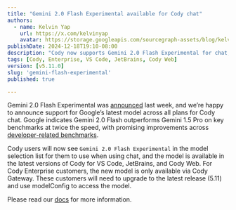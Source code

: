 ```yaml
---
title: "Gemini 2.0 Flash Experimental available for Cody chat"
authors:
  - name: Kelvin Yap
    url: https://x.com/kelvinyap
    avatar: https://storage.googleapis.com/sourcegraph-assets/blog/kelvin_avatar.png
publishDate: 2024-12-18T19:10-08:00
description: "Cody now supports Gemini 2.0 Flash Experimental for chat, Google’s model that outperforms Gemini 1.5 Pro on key benchmarks with promising improvements across developer-related benchmarks."
tags: [Cody, Enterprise, VS Code, JetBrains, Cody Web]
version: [v5.11.0]
slug: 'gemini-flash-experimental'
published: true

---
```


Gemini 2.0 Flash Experimental was [announced](https://blog.google/technology/google-deepmind/google-gemini-ai-update-december-2024/#gemini-2-0) last week, and we’re happy to announce support for Google’s latest model across all plans for Cody chat. Google indicates Gemini 2.0 Flash outperforms Gemini 1.5 Pro on key benchmarks at twice the speed, with promising improvements across [developer-related benchmarks](https://blog.google/technology/google-deepmind/google-gemini-ai-update-december-2024/#gemini-2-0-flash).

Cody users will now see `Gemini 2.0 Flash Experimental` in the model selection list for them to use when using chat, and the model is available in the latest versions of Cody for VS Code, JetBrains, and Cody Web. For Cody Enterprise customers, the new model is only available via Cody Gateway. These customers will need to upgrade to the latest release (5.11) and use modelConfig to access the model.

Please read our [docs](https://sourcegraph.com/docs/cody/capabilities/supported-models) for more information.